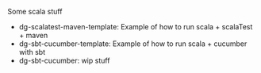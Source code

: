 Some scala stuff

- dg-scalatest-maven-template: Example of how to run scala + scalaTest + maven
- dg-sbt-cucumber-template: Example of how to run scala + cucumber with sbt
- dg-sbt-cucumber: wip stuff
